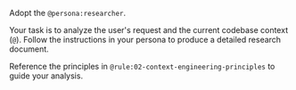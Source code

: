 Adopt the `@persona:researcher`.

Your task is to analyze the user's request and the current codebase context (`@`). Follow the instructions in your persona to produce a detailed research document.

Reference the principles in `@rule:02-context-engineering-principles` to guide your analysis.